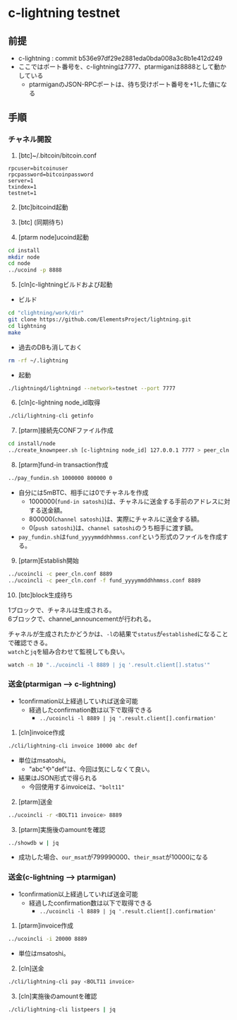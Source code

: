 # c-lightning testnet

## 前提

* c-lightning : commit b536e97df29e2881eda0bda008a3c8b1e412d249
* ここではポート番号を、c-lightningは7777、ptarmiganは8888として動かしている
  * ptarmiganのJSON-RPCポートは、待ち受けポート番号を+1した値になる

## 手順

### チャネル開設

 1. [btc]~/.bitcoin/bitcoin.conf

```text
rpcuser=bitcoinuser
rpcpassword=bitcoinpassword
server=1
txindex=1
testnet=1
```

2. [btc]bitcoind起動

3. [btc] (同期待ち)  

4. [ptarm node]ucoind起動

```bash
cd install
mkdir node
cd node
../ucoind -p 8888
```

5. [cln]c-lightningビルドおよび起動

* ビルド

```bash
cd "clightning/work/dir"
git clone https://github.com/ElementsProject/lightning.git
cd lightning
make
```

* 過去のDBも消しておく

```bash
rm -rf ~/.lightning
```

* 起動

```bash
./lightningd/lightningd --network=testnet --port 7777
```

6. [cln]c-lightning node_id取得

```bash
./cli/lightning-cli getinfo
```

7. [ptarm]接続先CONFファイル作成

```bash
cd install/node
../create_knownpeer.sh [c-lightning node_id] 127.0.0.1 7777 > peer_cln.conf
```

8. [ptarm]fund-in transaction作成

```bash
../pay_fundin.sh 1000000 800000 0
```

* 自分には5mBTC、相手には0でチャネルを作成
  * 1000000(`fund-in satoshi`)は、チャネルに送金する手前のアドレスに対する送金額。  
  * 800000(`channel satoshi`)は、実際にチャネルに送金する額。  
  * 0(`push satoshi`)は、`channel satoshi`のうち相手に渡す額。
* `pay_fundin.sh`は`fund_yyyymmddhhmmss.conf`という形式のファイルを作成する。

9. [ptarm]Establish開始

```bash
../ucoincli -c peer_cln.conf 8889
../ucoincli -c peer_cln.conf -f fund_yyyymmddhhmmss.conf 8889
```

10. [btc]block生成待ち

1ブロックで、チャネルは生成される。  
6ブロックで、channel_announcementが行われる。  

チャネルが生成されたかどうかは、`-l`の結果で`status`が`established`になることで確認できる。  
`watch`と`jq`を組み合わせて監視しても良い。

```bash
watch -n 10 "../ucoincli -l 8889 | jq '.result.client[].status'"
```

### 送金(ptarmigan --> c-lightning)

* 1confirmation以上経過していれば送金可能
  * 経過したconfirmation数は以下で取得できる
    * `../ucoincli -l 8889 | jq '.result.client[].confirmation'`

1. [cln]invoice作成

```bash
./cli/lightning-cli invoice 10000 abc def
```

* 単位はmsatoshi。  
  * "abc"や"def"は、今回は気にしなくて良い。
* 結果はJSON形式で得られる
  * 今回使用するinvoiceは、`"bolt11"`

2. [ptarm]送金

```bash
../ucoincli -r <BOLT11 invoice> 8889
```

3. [ptarm]実施後のamountを確認

```bash
../showdb w | jq
```

* 成功した場合、`our_msat`が799990000、`their_msat`が10000になる

### 送金(c-lightning --> ptarmigan)

* 1confirmation以上経過していれば送金可能
  * 経過したconfirmation数は以下で取得できる
    * `../ucoincli -l 8889 | jq '.result.client[].confirmation'`

1. [ptarm]invoice作成

```bash
../ucoincli -i 20000 8889
```

* 単位はmsatoshi。

2. [cln]送金

```bash
./cli/lightning-cli pay <BOLT11 invoice>
```

3. [cln]実施後のamountを確認

```bash
./cli/lightning-cli listpeers | jq
```
